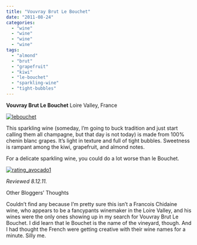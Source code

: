 ```yaml
---
title: "Vouvray Brut Le Bouchet"
date: "2011-08-24"
categories: 
  - "wine"
  - "wine"
  - "wine"
  - "wine"
tags: 
  - "almond"
  - "brut"
  - "grapefruit"
  - "kiwi"
  - "le-bouchet"
  - "sparkling-wine"
  - "tight-bubbles"
---
```


**Vouvray Brut Le Bouchet** Loire Valley, France

[![](http://s3.amazonaws.com/thegourmez-wpmedia/2011/08/lebouchet.jpg "lebouchet")](http://s3.amazonaws.com/thegourmez-wpmedia/2011/08/lebouchet.jpg)

This sparkling wine (someday, I’m going to buck tradition and just start calling them all champagne, but that day is not today) is made from 100% chenin blanc grapes. It’s light in texture and full of tight bubbles. Sweetness is rampant among the kiwi, grapefruit, and almond notes.

For a delicate sparkling wine, you could do a lot worse than le Bouchet.

[![](http://s3.amazonaws.com/thegourmez-wpmedia/2009/02/rating_avocado1.gif "rating_avocado1")](http://s3.amazonaws.com/thegourmez-wpmedia/2009/02/rating_avocado1.gif)

_Reviewed 8.12.11._

Other Bloggers’ Thoughts

Couldn’t find any because I’m pretty sure this isn’t a Francois Chidaine wine, who appears to be a fancypants winemaker in the Loire Valley, and his wines were the only ones showing up in my search for Vouvray Brut Le Bouchet. I did learn that le Bouchet is the name of the vineyard, though. And I had thought the French were getting creative with their wine names for a minute. Silly me.

